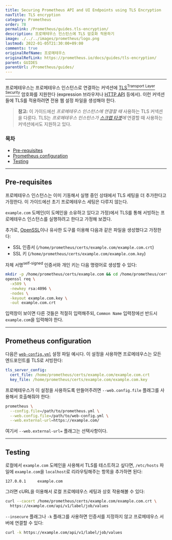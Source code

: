 ```yaml
---
title: Securing Prometheus API and UI Endpoints using TLS Encryption
navTitle: TLS encryption
category: Prometheus
order: 78
permalink: /Prometheus/guides.tls-encryption/
description: 프로메테우스 인스턴스에 TLS 암호화 적용하기
image: ./../../images/prometheus/logo.png
lastmod: 2022-01-05T21:30:00+09:00
comments: true
originalRefName: 프로메테우스
originalRefLink: https://prometheus.io/docs/guides/tls-encryption/
parent: GUIDES
parentUrl: /Prometheus/guides/
---
```


---

프로메테우스는 프로메테우스 인스턴스로 연결하는 커넥션에 [TLS<sup>Transport Layer Security</sup>](https://en.wikipedia.org/wiki/Transport_Layer_Security) 암호화를 지원한다 (expression 브라우저나 [HTTP API](../querying.api) 등에서). 이런 커넥션들에 TLS를 적용하려면 전용 웹 설정 파일을 생성해야 한다.

> **참고:** 이 가이드에선 *프로메테우스 인스턴스에 연결할 때* 사용하는 TLS 커넥션을 다룬다. TLS는 *프로메테우스 인스턴스가 [스크랩 타겟](../configuration/#scrape_config)에* 연결할 때 사용하는 커넥션에서도 지원하고 있다.

### 목차

- [Pre-requisites](#pre-requisites)
- [Prometheus configuration](#prometheus-configuration)
- [Testing](#testing)

---

## Pre-requisites

프로메테우스 인스턴스는 이미 기동해서 실행 중인 상태에서 TLS 세팅을 더 추가한다고 가정한다. 이 가이드에선 초기 프로메테우스 세팅은 다루지 않는다.

`example.com` 도메인(이 도메인을 소유하고 있다고 가정)에서 TLS를 통해 서빙하는 프로메테우스 인스턴스를 실행하려고 한다고 가정해 보겠다.

추가로, [OpenSSL](https://www.digitalocean.com/community/tutorials/openssl-essentials-working-with-ssl-certificates-private-keys-and-csrs)이나 유사한 도구를 이용해 다음과 같은 파일을 생성했다고 가정한다:

- SSL 인증서 (`/home/prometheus/certs/example.com/example.com.crt`)
- SSL 키 (`/home/prometheus/certs/example.com/example.com.key`)

자체 서명<sup>self-signed</sup> 인증서와 개인 키는 다음 명령어로 생성할 수 있다:

```sh
mkdir -p /home/prometheus/certs/example.com && cd /home/prometheus/certs/certs/example.com
openssl req \
  -x509 \
  -newkey rsa:4096 \
  -nodes \
  -keyout example.com.key \
  -out example.com.crt
```

입력창이 보이면 다른 것들은 적절히 입력해주되, `Common Name` 입력창에선 반드시 `example.com`을 입력해야 한다.

---

## Prometheus configuration

다음은 [`web-config.yml`](../https) 설정 파일 예시다. 이 설정을 사용하면 프로메테우스는 모든 엔드포인트를 TLS로 서빙한다:

```yaml
tls_server_config:
  cert_file: /home/prometheus/certs/example.com/example.com.crt
  key_file: /home/prometheus/certs/example.com/example.com.key
```

프로메테우스가 이 설정을 사용하도록 만들어주려면 `--web.config.file` 플래그를 사용해서 호출해줘야 한다:

```sh
prometheus \
  --config.file=/path/to/prometheus.yml \
  --web.config.file=/path/to/web-config.yml \
  --web.external-url=https://example.com/
```

여기서 `--web.external-url=` 플래그는 선택사항이다.

---

## Testing

로컬에서 `example.com` 도메인을 사용해서 TLS를 테스트하고 싶다면, `/etc/hosts` 파일에 `example.com`을 `localhost`로 리라우팅해주는 항목을 추가하면 된다:

```
127.0.0.1     example.com
```

그러면 cURL을 이용해서 로컬 프로메테우스 세팅과 상호 작용해볼 수 있다:

```sh
curl --cacert /home/prometheus/certs/example.com/example.com.crt \
  https://example.com/api/v1/label/job/values
```

`--insecure` 플래그나 `-k` 플래그를 사용하면 인증서를 지정하지 않고 프로메테우스 서버에 연결할 수 있다:

```sh
curl -k https://example.com/api/v1/label/job/values
```
